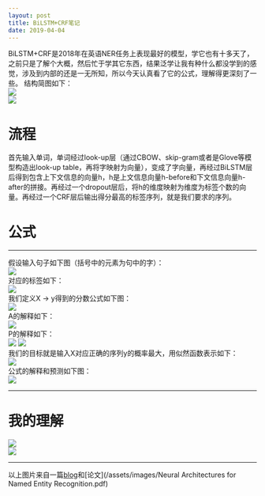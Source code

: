 ```yaml
---
layout: post
title: BiLSTM+CRF笔记
date: 2019-04-04
--- 
```

BiLSTM+CRF是2018年在英语NER任务上表现最好的模型，学它也有十多天了，之前只是了解个大概，然后忙于学其它东西，结果泛学让我有种什么都没学到的感觉，涉及到内部的还是一无所知，所以今天认真看了它的公式，理解得更深刻了一些。 结构简图如下：  
![](/assets/images/1.png)   
![](/assets/images/2.png)  
# 流程
首先输入单词，单词经过look-up层（通过CBOW、skip-gram或者是Glove等模型构造出look-up table，再将字映射为向量），变成了字向量，再经过BiLSTM层后得到包含上下文信息的向量h，h是上文信息向量h-before和下文信息向量h-after的拼接。再经过一个dropout层后，将h的维度映射为维度为标签个数的向量。再经过一个CRF层后输出得分最高的标签序列，就是我们要求的序列。 
# 公式 
***
假设输入句子如下图（括号中的元素为句中的字）：  
![](/assets/images/3.png)   
对应的标签如下：  
![](/assets/images/4.png)  
我们定义X -> y得到的分数公式如下图：  
![](/assets/images/5.png)   
A的解释如下：  
![](/assets/images/6.png)  
P的解释如下：  
![](/assets/images/10.png) 
![](/assets/images/7.png)  
我们的目标就是输入X对应正确的序列y的概率最大，用似然函数表示如下：  
![](/assets/images/8.png)  
公式的解释和预测如下图：  
![](/assets/images/9.png) 
***  
# 我的理解  
![](/assets/images/11.JPG)  
![](/assets/images/12.JPG)   

***  
以上图片来自一篇[blog](https://createmomo.github.io/2017/09/12/CRF_Layer_on_the_Top_of_BiLSTM_1/)和[论文](/assets/images/Neural Architectures for Named Entity Recognition.pdf)
